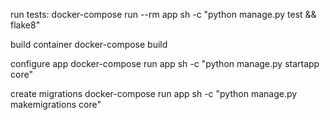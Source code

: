 run tests:
docker-compose run --rm app sh -c "python manage.py test && flake8"

build container
docker-compose build

configure app
docker-compose run app sh -c "python manage.py startapp core"

create migrations
docker-compose run app sh -c "python manage.py makemigrations core"
